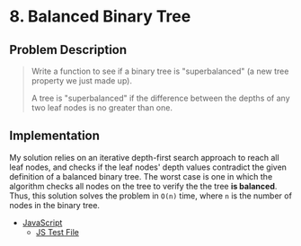 # 8. Balanced Binary Tree

## Problem Description

> Write a function to see if a binary tree is "superbalanced" (a new tree property we just made up).
>
> A tree is "superbalanced" if the difference between the depths of any two leaf nodes is no greater than one.

## Implementation

My solution relies on an iterative depth-first search approach to reach all leaf nodes, and checks if the leaf nodes' depth values contradict the given definition of a balanced binary tree. The worst case is one in which the algorithm checks all nodes on the tree to verify the the tree **is balanced**. Thus, this solution solves the problem in `O(n)` time, where `n` is the number of nodes in the binary tree.

- [JavaScript](./solution.js)
  - [JS Test File](./checkSolution.test.js)
